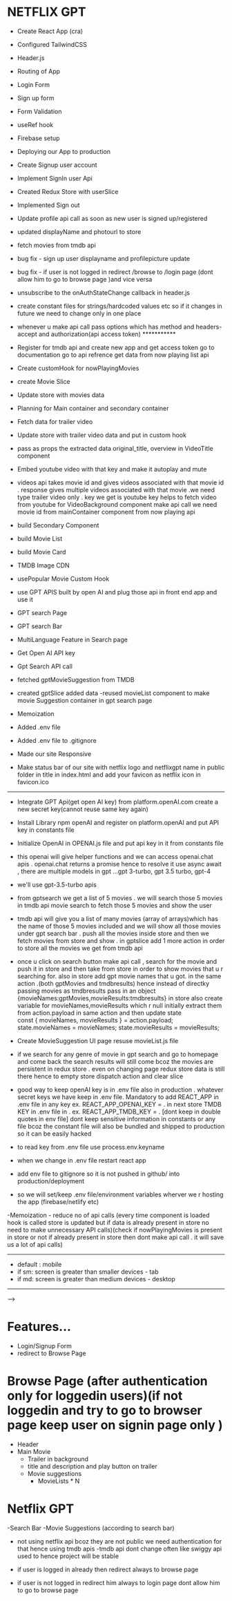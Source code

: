 # NETFLIX GPT

- Create React App (cra)
- Configured TailwindCSS
- Header.js
- Routing of App
- Login Form
- Sign up form
- Form Validation 
- useRef hook
- Firebase setup 
- Deploying our App to production
- Create Signup user account
- Implement SignIn user Api
- Created Redux Store with userSlice
- Implemented Sign out
- Update profile api call as soon as new user is signed up/registered
- updated displayName and photourl to store 
-  fetch movies from tmdb api
- bug fix - sign up user displayname and profilepicture update
- bug fix - if user is not logged in redirect /browse to /login page (dont allow him to go to browse page )and vice versa
- unsubscribe to the onAuthStateChange callback in header.js
- create constant files for strings/hardcoded values etc so if it changes in future we need to change only in one place 
- whenever u make api call pass options which has method and headers-accept and authorization(api access token) ***********
- Register for tmdb api and create new app and get access token go to documentation go to api refrence get data from now playing list api
- Create customHook for nowPlayingMovies
- create Movie Slice 
- Update store with movies data
- Planning for Main container and secondary container
- Fetch data for trailer video
- Update store with trailer video data and put in custom hook 
-  pass as props the extracted data original_title, overview in VideoTitle component
-  Embed youtube video with that key and make it autoplay and mute 
- videos api takes movie id and gives videos associated with that movie id . response gives multiple videos associated with that movie .we need type trailer video only . key we get is youtube key helps to fetch video from youtube for VideoBackground component make api call we need movie id from mainContainer component from now playing api 
- build Secondary Component 
- build Movie List
- build Movie Card 
- TMDB Image CDN
- usePopular Movie Custom Hook
- use GPT APIS built by open AI and plug those api in front end app and use it 
- GPT search Page
- GPT search Bar
- MultiLanguage Feature in Search page

- Get Open AI API key 
- Gpt Search API call
- fetched gptMovieSuggestion from TMDB 
- created gptSlice added data
-reused movieList component to make movie Suggestion container in gpt search page 
- Memoization
- Added .env file 
- Added .env file to .gitignore
- Made our site Responsive
- Make status bar of our site with netflix logo and netflixgpt name in public folder in title in index.html and add your favicon as netflix icon in favicon.ico




*******
- Integrate GPT Api(get open AI key) from platform.openAI.com create a new secret key(cannot reuse same key again)
- Install Library npm openAI and register on platform.openAI and put API key in constants file
- Initialize OpenAI in OPENAI.js file and put api key in it from constants file
- this openai will give helper functions and we can access openai.chat apis . openai.chat returns a promise hence to resolve it use async await , there are multiple models in gpt ...gpt 3-turbo, gpt 3.5 turbo, gpt-4
-  we'll use gpt-3.5-turbo apis
- from gptsearch we get a list of 5 movies . we will search those 5 movies in tmdb api movie search to fetch those 5 movies and show the user
- tmdb api will give you a list of many movies (array of arrays)which has the name of those 5 movies included and we will show all those movies under gpt search bar . push all the movies inside store and then we fetch movies from store and show . in gptslice add 1 more action in order to store all the movies we get from tmdb api 
- once u click on search button make api call , search for the movie and push it in store and then take from store in order to show movies that u r searching for. also in store add gpt movie names that u got. in the same action .(both gptMovies and tmdbresults) hence instead of directky passing movies as tmdbresults pass in an object {movieNames:gptMovies,movieResults:tmdbresults} in store also create variable for movieNames,movieResults which r null initially extract them from action.payload in same action and then update state  
const { movieNames, movieResults } = action.payload;
      state.movieNames = movieNames;
      state.movieResults = movieResults;
- Create MovieSuggestion UI page resuse movieList.js file 
- if we search for any genre of movie in gpt search and go to homepage and come back the search results will still come bcoz the movies are persistent in redux store . even on changing page redux store data is still there
hence to empty store dispatch action and clear slice 


- good way to keep openAI key is in .env file also in production . whatever secret keys we have keep in .env file. Mandatory to add REACT_APP in .env file in any key ex. REACT_APP_OPENAI_KEY = . 
in next store TMDB KEY in .env file in . 
ex. REACT_APP_TMDB_KEY = . [dont keep in double quotes in env file]
dont keep sensitive information in constants or any file bcoz the constant file will also be bundled and shipped to production so it can be easily hacked 


- to read key from .env file use process.env.keyname
- when we change in .env file restart react app 

- add env file to gitignore so it is not pushed in github/ into production/deployment 


- so we will set/keep .env file/environment variables wherver we r hosting the app (firebase/netlify etc)

-Memoization - reduce no of api calls (every time component is loaded hook is called store is updated but if data is already present in store no need to make unnecessary API calls)(check if nowPlayingMovies is present in store or not if already present in store then dont make api call . it will save us a lot of api calls)


******************************************
- default : mobile 
- if sm: screen is greater than smaller devices - tab
- if md: screen is greater than medium devices - desktop
******************************************


<!-- it will give same photourl for previous users hence create a new user the it will show image in constant js file given  -->


<!-- putting api calls and store in redux in a seperate custom hook file is basically modular coding breaking code in smaller peices/module also promotes something known as seperation of concerns Also helps in testing 
-code becomes more modular,readable,testable,clearer if we abstract our logic in a seperate file 

<!-- pass parameter to any custom hook like you do in normal js function not as props no need of destructring  -->

<!-- generally videos have a aspect ratio  of 16/9 give aspect-video and w-screen to iframe  -->

<!-- give w-screen aspect-video to videotitle component div also like you gave in iframe  -->
 -->




# Features...

- Login/Signup Form
- redirect to Browse Page
# Browse Page (after authentication only for loggedin users)(if not loggedin and try to go to browser page keep user on signin page only )
- Header
- Main Movie
  - Trailer in background
  - title and description and play button on trailer
  - Movie suggestions
    - MovieLists * N
# Netflix GPT
-Search Bar
-Movie Suggestions (according to search bar)





- not using netflix api bcoz they are not public we need authentication for that hence using tmdb apis
-tmdb api dont change often like swiggy api used to hence project will be stable


- if user is logged in already then redirect always to browse page 
- if user is not logged in redirect him always to login page dont allow him to go to browse page 